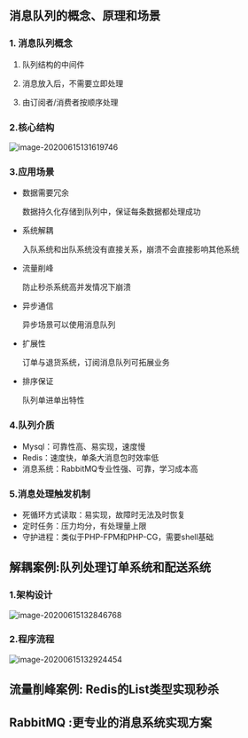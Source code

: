 ## 消息队列的概念、原理和场景

### 1. 消息队列概念

1. 队列结构的中间件

2. 消息放入后，不需要立即处理

3. 由订阅者/消费者按顺序处理

### 2.核心结构

![image-20200615131619746](https://i.loli.net/2020/06/15/K8nBeCdPWlTEHrs.png)

### 3.应用场景

- 数据需要冗余

  数据持久化存储到队列中，保证每条数据都处理成功

- 系统解耦

  入队系统和出队系统没有直接关系，崩溃不会直接影响其他系统

- 流量削峰

  防止秒杀系统高并发情况下崩溃

- 异步通信

  异步场景可以使用消息队列

- 扩展性

  订单与退货系统，订阅消息队列可拓展业务

- 排序保证

  队列单进单出特性

### 4.队列介质

- Mysql：可靠性高、易实现，速度慢
- Redis：速度快，单条大消息包时效率低
- 消息系统：RabbitMQ专业性强、可靠，学习成本高

### 5.消息处理触发机制

- 死循环方式读取：易实现，故障时无法及时恢复
- 定时任务：压力均分，有处理量上限
- 守护进程：类似于PHP-FPM和PHP-CG，需要shell基础

## 解耦案例:队列处理订单系统和配送系统

### 1.架构设计

![image-20200615132846768](https://i.loli.net/2020/06/15/TPmZx21sNwkjAcn.png)

### 2.程序流程

![image-20200615132924454](https://i.loli.net/2020/06/15/wlA1M3Ru8IT6xQg.png)

## 流量削峰案例: Redis的List类型实现秒杀

## RabbitMQ :更专业的消息系统实现方案